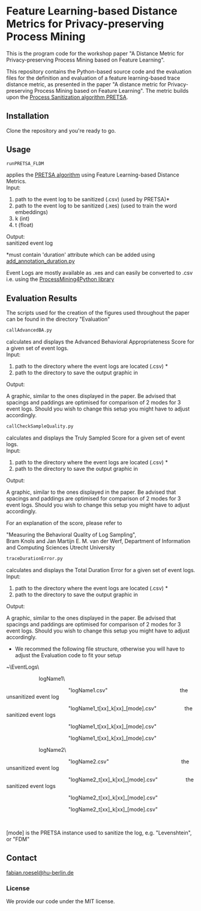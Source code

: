 # Feature Learning-based Distance Metrics for Privacy-preserving Process Mining

This is the program code for the workshop paper "A Distance Metric for Privacy-preserving Process Mining based on Feature Learning".

This repository contains the Python-based source code and the evaluation files for the definition and evaluation of a feature learning-based trace distance metric, as presented in the paper "A distance metric for Privacy-preserving Process Mining based on Feature Learning". 
The metric builds upon the [Process Sanitization algorithm PRETSA](https://github.com/samadeusfp/PRETSA).

## Installation

Clone the repository and you're ready to go.

## Usage

```python
runPRETSA_FLDM
```
applies the [PRETSA algorithm](https://github.com/samadeusfp/PRETSA) using Feature Learning-based Distance Metrics.\
Input:
1) path to the event log to be sanitized (.csv) (used by PRETSA)*
2) path to the event log to be sanitized (.xes) (used to train the word embeddings)
3) k (int)
4) t (float)

Output:\
sanitized event log

*must contain 'duration' attribute which can be added using [add_annotation_duration.py](https://github.com/samadeusfp/PRETSA/blob/master/add_annotation_duration.py)

Event Logs are mostly available as .xes and can easily be converted to .csv i.e. using the [ProcessMining4Python library](https://pm4py.fit.fraunhofer.de/)


## Evaluation Results

The scripts used for the creation of the figures used throughout the paper can be found in the directory "Evaluation"

```python
callAdvancedBA.py
```
calculates and displays the Advanced Behavioral Appropriateness Score for a given set of event logs.\
Input:
1) path to the directory where the event logs are located (.csv) *
2) path to the directory to save the output graphic in

Output: 

A graphic, similar to the ones displayed in the paper. Be advised that spacings and paddings are optimised for comparison of 2 modes for 3 event logs. Should you wish to change this setup you might have to adjust accordingly.

```python
callCheckSampleQuality.py
```
calculates and displays the Truly Sampled Score for a given set of event logs.\
Input:
1) path to the directory where the event logs are located (.csv) *
2) path to the directory to save the output graphic in

Output: 

A graphic, similar to the ones displayed in the paper. Be advised that spacings and paddings are optimised for comparison of 2 modes for 3 event logs. Should you wish to change this setup you might have to adjust accordingly.

For an explanation of the score, please refer to 

"Measuring the Behavioral Quality of Log Sampling",\
Bram Knols and Jan Martijn E. M. van der Werf, Department of Information and Computing Sciences   Utrecht University


```python
traceDurationError.py
```
calculates and displays the Total Duration Error for a given set of event logs.\
Input:
1) path to the directory where the event logs are located (.csv) *
2) path to the directory to save the output graphic in

Output: 

A graphic, similar to the ones displayed in the paper. Be advised that spacings and paddings are optimised for comparison of 2 modes for 3 event logs. Should you wish to change this setup you might have to adjust accordingly.


* We recommed the following file structure, otherwise you will have to adjust the Evaluation code to fit your setup

~\EventLogs\\

&nbsp;&nbsp;&nbsp;&nbsp;&nbsp;&nbsp;&nbsp;&nbsp;&nbsp;&nbsp;&nbsp;&nbsp;&nbsp;&nbsp;&nbsp;&nbsp;&nbsp;&nbsp;&nbsp;&nbsp;&nbsp;&nbsp;logName1\\

&nbsp;&nbsp;&nbsp;&nbsp;&nbsp;&nbsp;&nbsp;&nbsp;&nbsp;&nbsp;&nbsp;&nbsp;&nbsp;&nbsp;&nbsp;&nbsp;&nbsp;&nbsp;&nbsp;&nbsp;&nbsp;&nbsp;&nbsp;&nbsp;&nbsp;&nbsp;&nbsp;&nbsp;&nbsp;&nbsp;&nbsp;&nbsp;&nbsp;&nbsp;&nbsp;&nbsp;&nbsp;&nbsp;&nbsp;&nbsp;&nbsp;&nbsp;"logName1.csv"&nbsp;&nbsp;&nbsp;&nbsp;&nbsp;&nbsp;&nbsp;&nbsp;&nbsp;&nbsp;&nbsp;&nbsp;&nbsp;&nbsp;&nbsp;&nbsp;&nbsp;&nbsp;&nbsp;&nbsp;&nbsp;&nbsp;&nbsp;&nbsp;&nbsp;&nbsp;&nbsp;&nbsp;&nbsp;&nbsp;&nbsp;&nbsp;&nbsp;&nbsp;&nbsp;&nbsp;&nbsp;&nbsp;&nbsp;&nbsp;&nbsp;&nbsp;&nbsp;&nbsp;&nbsp;&nbsp;&nbsp;&nbsp; the unsanitized event log

&nbsp;&nbsp;&nbsp;&nbsp;&nbsp;&nbsp;&nbsp;&nbsp;&nbsp;&nbsp;&nbsp;&nbsp;&nbsp;&nbsp;&nbsp;&nbsp;&nbsp;&nbsp;&nbsp;&nbsp;&nbsp;&nbsp;&nbsp;&nbsp;&nbsp;&nbsp;&nbsp;&nbsp;&nbsp;&nbsp;&nbsp;&nbsp;&nbsp;&nbsp;&nbsp;&nbsp;&nbsp;&nbsp;&nbsp;&nbsp;&nbsp;                     "logName1_t[xx]\_k[xx]_[mode].csv"&nbsp;&nbsp;&nbsp;&nbsp;&nbsp;&nbsp;&nbsp;&nbsp;&nbsp;&nbsp;&nbsp;&nbsp;&nbsp;&nbsp;&nbsp;&nbsp;&nbsp;&nbsp; the sanitized event logs


&nbsp;&nbsp;&nbsp;&nbsp;&nbsp;&nbsp;&nbsp;&nbsp;&nbsp;&nbsp;&nbsp;&nbsp;&nbsp;&nbsp;&nbsp;&nbsp;&nbsp;&nbsp;&nbsp;&nbsp;&nbsp;&nbsp;&nbsp;&nbsp;&nbsp;&nbsp;&nbsp;&nbsp;&nbsp;&nbsp;&nbsp;&nbsp;&nbsp;&nbsp;&nbsp;&nbsp;&nbsp;&nbsp;&nbsp;&nbsp;&nbsp;&nbsp;"logName1_t[xx]\_k[xx]_[mode].csv"

&nbsp;&nbsp;&nbsp;&nbsp;&nbsp;&nbsp;&nbsp;&nbsp;&nbsp;&nbsp;&nbsp;&nbsp;&nbsp;&nbsp;&nbsp;&nbsp;&nbsp;&nbsp;&nbsp;&nbsp;&nbsp;&nbsp;&nbsp;&nbsp;&nbsp;&nbsp;&nbsp;&nbsp;&nbsp;&nbsp;&nbsp;&nbsp;&nbsp;&nbsp;&nbsp;&nbsp;&nbsp;&nbsp;&nbsp;&nbsp;&nbsp;&nbsp;"logName1_t[xx]\_k[xx]_[mode].csv"

&nbsp;&nbsp;&nbsp;&nbsp;&nbsp;&nbsp;&nbsp;&nbsp;&nbsp;&nbsp;&nbsp;&nbsp;&nbsp;&nbsp;&nbsp;&nbsp;&nbsp;&nbsp;&nbsp;&nbsp;&nbsp;&nbsp;logName2\\

&nbsp;&nbsp;&nbsp;&nbsp;&nbsp;&nbsp;&nbsp;&nbsp;&nbsp;&nbsp;&nbsp;&nbsp;&nbsp;&nbsp;&nbsp;&nbsp;&nbsp;&nbsp;&nbsp;&nbsp;&nbsp;&nbsp;&nbsp;&nbsp;&nbsp;&nbsp;&nbsp;&nbsp;&nbsp;&nbsp;&nbsp;&nbsp;&nbsp;&nbsp;&nbsp;&nbsp;&nbsp;&nbsp;&nbsp;&nbsp;&nbsp;&nbsp;"logName2.csv"&nbsp;&nbsp;&nbsp;&nbsp;&nbsp;&nbsp;&nbsp;&nbsp;&nbsp;&nbsp;&nbsp;&nbsp;&nbsp;&nbsp;&nbsp;&nbsp;&nbsp;&nbsp;&nbsp;&nbsp;&nbsp;&nbsp;&nbsp;&nbsp;&nbsp;&nbsp;&nbsp;&nbsp;&nbsp;&nbsp;&nbsp;&nbsp;&nbsp;&nbsp;&nbsp;&nbsp;&nbsp;&nbsp;&nbsp;&nbsp;&nbsp;&nbsp;&nbsp;&nbsp;&nbsp;&nbsp;&nbsp;&nbsp; the unsanitized event log

&nbsp;&nbsp;&nbsp;&nbsp;&nbsp;&nbsp;&nbsp;&nbsp;&nbsp;&nbsp;&nbsp;&nbsp;&nbsp;&nbsp;&nbsp;&nbsp;&nbsp;&nbsp;&nbsp;&nbsp;&nbsp;&nbsp;&nbsp;&nbsp;&nbsp;&nbsp;&nbsp;&nbsp;&nbsp;&nbsp;&nbsp;&nbsp;&nbsp;&nbsp;&nbsp;&nbsp;&nbsp;&nbsp;&nbsp;&nbsp;&nbsp;                     "logName2_t[xx]\_k[xx]_[mode].csv"&nbsp;&nbsp;&nbsp;&nbsp;&nbsp;&nbsp;&nbsp;&nbsp;&nbsp;&nbsp;&nbsp;&nbsp;&nbsp;&nbsp;&nbsp;&nbsp;&nbsp;&nbsp; the sanitized event logs


&nbsp;&nbsp;&nbsp;&nbsp;&nbsp;&nbsp;&nbsp;&nbsp;&nbsp;&nbsp;&nbsp;&nbsp;&nbsp;&nbsp;&nbsp;&nbsp;&nbsp;&nbsp;&nbsp;&nbsp;&nbsp;&nbsp;&nbsp;&nbsp;&nbsp;&nbsp;&nbsp;&nbsp;&nbsp;&nbsp;&nbsp;&nbsp;&nbsp;&nbsp;&nbsp;&nbsp;&nbsp;&nbsp;&nbsp;&nbsp;&nbsp;&nbsp;"logName2_t[xx]\_k[xx]_[mode].csv"

&nbsp;&nbsp;&nbsp;&nbsp;&nbsp;&nbsp;&nbsp;&nbsp;&nbsp;&nbsp;&nbsp;&nbsp;&nbsp;&nbsp;&nbsp;&nbsp;&nbsp;&nbsp;&nbsp;&nbsp;&nbsp;&nbsp;&nbsp;&nbsp;&nbsp;&nbsp;&nbsp;&nbsp;&nbsp;&nbsp;&nbsp;&nbsp;&nbsp;&nbsp;&nbsp;&nbsp;&nbsp;&nbsp;&nbsp;&nbsp;&nbsp;&nbsp;"logName2_t[xx]\_k[xx]_[mode].csv"

<br/>
            
[mode] is the PRETSA instance used to sanitize the log, e.g. "Levenshtein", or "FDM"
## Contact
fabian.roesel@hu-berlin.de

### License
We provide our code under the MIT license.
